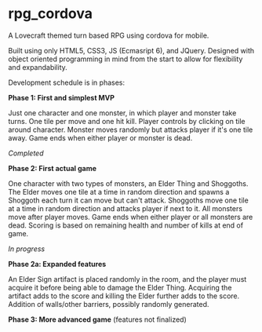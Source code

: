 # rpg_cordova
A Lovecraft themed turn based RPG using cordova for mobile.

Built using only HTML5, CSS3, JS (Ecmasript 6), and JQuery. Designed with object oriented programming in mind from the start to allow for
flexibility and expandability.

Development schedule is in phases:

**Phase 1: First and simplest MVP**

Just one character and one monster, in which player and monster take turns.  One tile per move and one hit kill.
Player controls by clicking on tile around character. Monster moves randomly but attacks player if it's one tile away.
Game ends when either player or monster is dead.

*Completed*

**Phase 2: First actual game**

One character with two types of monsters, an Elder Thing and Shoggoths.  The Elder moves one tile at a time in random direction
and spawns a Shoggoth each turn it can move but can't attack. Shoggoths move one tile at a time in random direction
and attacks player if next to it.  All monsters move after player moves.
Game ends when either player or all monsters are dead.  Scoring is based on remaining health and number of kills at end of game.

*In progress*

**Phase 2a: Expanded features**

An Elder Sign artifact is placed randomly in the room, and the player must acquire it before being able to damage the Elder Thing. Acquiring the artifact adds to the score and killing the Elder further adds to the score.
Addition of walls/other barriers, possibly randomly generated.

**Phase 3: More advanced game** (features not finalized)
